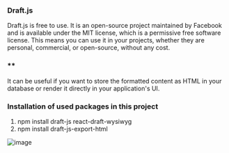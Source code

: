 ### Draft.js

Draft.js is free to use. It is an open-source project maintained by Facebook and is available under the MIT license, which is a permissive free software license. This means you can use it in your projects, whether they are personal, commercial, or open-source, without any cost.

### **
It can be useful if you want to store the formatted content as HTML in your database or render it directly in your application's UI.

### Installation of used packages in this project

1.  npm install draft-js react-draft-wysiwyg
2.  npm install draft-js-export-html

![image](https://github.com/krishna-bahadur/text-editor-like-facebook/assets/85353641/bbf5876f-09ec-4d31-a28c-81a406a1ed39)
